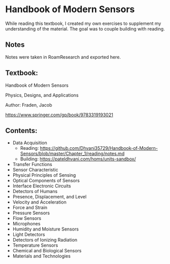 # Handbook of Modern Sensors

While reading this textbook, I created my own exercises to supplement my understanding of the material. The goal was to couple building with reading.

## Notes

Notes were taken in RoamResearch and exported here.

## Textbook:

Handbook of Modern Sensors

Physics, Designs, and Applications

Author: Fraden, Jacob

https://www.springer.com/gp/book/9783319193021

## Contents:

- Data Acquisition
  - Reading: https://github.com/Dhvani35729/Handbook-of-Modern-Sensors/blob/master/Chapter_1/reading/notes.md
  - Building: https://pateldhvani.com/homs/units-sandbox/
- Transfer Functions
- Sensor Characteristic
- Physical Principles of Sensing
- Optical Components of Sensors
- Interface Electronic Circuits
- Detectors of Humans
- Presence, Displacement, and Level
- Velocity and Acceleration
- Force and Strain
- Pressure Sensors
- Flow Sensors
- Microphones
- Humidity and Moisture Sensors
- Light Detectors
- Detectors of Ionizing Radiation
- Temperature Sensors
- Chemical and Biological Sensors
- Materials and Technologies
